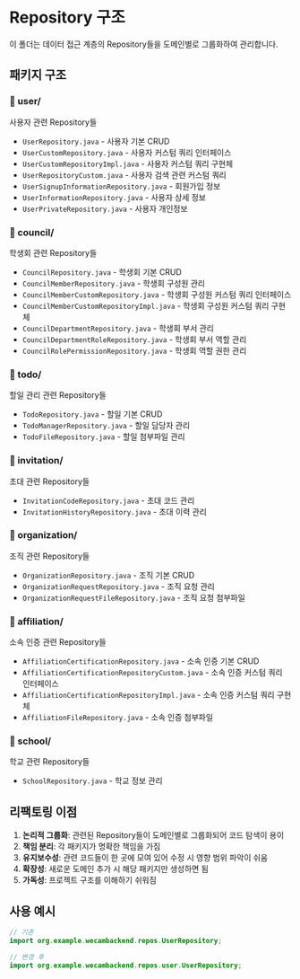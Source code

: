 # Repository 구조

이 폴더는 데이터 접근 계층의 Repository들을 도메인별로 그룹화하여 관리합니다.

## 패키지 구조

### 📁 user/
사용자 관련 Repository들
- `UserRepository.java` - 사용자 기본 CRUD
- `UserCustomRepository.java` - 사용자 커스텀 쿼리 인터페이스
- `UserCustomRepositoryImpl.java` - 사용자 커스텀 쿼리 구현체
- `UserRepositoryCustom.java` - 사용자 검색 관련 커스텀 쿼리
- `UserSignupInformationRepository.java` - 회원가입 정보
- `UserInformationRepository.java` - 사용자 상세 정보
- `UserPrivateRepository.java` - 사용자 개인정보

### 📁 council/
학생회 관련 Repository들
- `CouncilRepository.java` - 학생회 기본 CRUD
- `CouncilMemberRepository.java` - 학생회 구성원 관리
- `CouncilMemberCustomRepository.java` - 학생회 구성원 커스텀 쿼리 인터페이스
- `CouncilMemberCustomRepositoryImpl.java` - 학생회 구성원 커스텀 쿼리 구현체
- `CouncilDepartmentRepository.java` - 학생회 부서 관리
- `CouncilDepartmentRoleRepository.java` - 학생회 부서 역할 관리
- `CouncilRolePermissionRepository.java` - 학생회 역할 권한 관리

### 📁 todo/
할일 관리 관련 Repository들
- `TodoRepository.java` - 할일 기본 CRUD
- `TodoManagerRepository.java` - 할일 담당자 관리
- `TodoFileRepository.java` - 할일 첨부파일 관리

### 📁 invitation/
초대 관련 Repository들
- `InvitationCodeRepository.java` - 초대 코드 관리
- `InvitationHistoryRepository.java` - 초대 이력 관리

### 📁 organization/
조직 관련 Repository들
- `OrganizationRepository.java` - 조직 기본 CRUD
- `OrganizationRequestRepository.java` - 조직 요청 관리
- `OrganizationRequestFileRepository.java` - 조직 요청 첨부파일

### 📁 affiliation/
소속 인증 관련 Repository들
- `AffiliationCertificationRepository.java` - 소속 인증 기본 CRUD
- `AffiliationCertificationRepositoryCustom.java` - 소속 인증 커스텀 쿼리 인터페이스
- `AffiliationCertificationRepositoryImpl.java` - 소속 인증 커스텀 쿼리 구현체
- `AffiliationFileRepository.java` - 소속 인증 첨부파일

### 📁 school/
학교 관련 Repository들
- `SchoolRepository.java` - 학교 정보 관리

## 리팩토링 이점

1. **논리적 그룹화**: 관련된 Repository들이 도메인별로 그룹화되어 코드 탐색이 용이
2. **책임 분리**: 각 패키지가 명확한 책임을 가짐
3. **유지보수성**: 관련 코드들이 한 곳에 모여 있어 수정 시 영향 범위 파악이 쉬움
4. **확장성**: 새로운 도메인 추가 시 해당 패키지만 생성하면 됨
5. **가독성**: 프로젝트 구조를 이해하기 쉬워짐

## 사용 예시

```java
// 기존
import org.example.wecambackend.repos.UserRepository;

// 변경 후
import org.example.wecambackend.repos.user.UserRepository;
```
